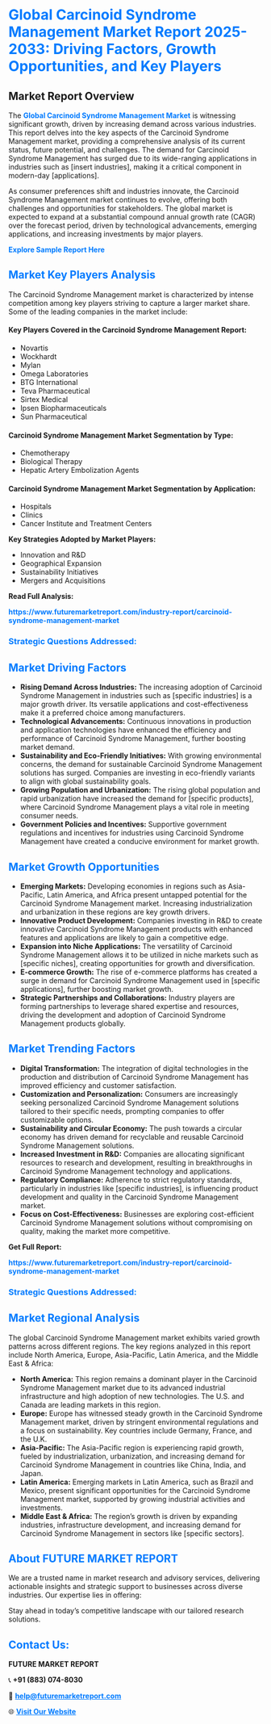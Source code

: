 <h1 style="color: #007BFF;">Global Carcinoid Syndrome Management Market Report 2025-2033: Driving Factors, Growth Opportunities, and Key Players</h1>

<section id="overview">
<h2>Market Report Overview</h2>
<p>The <a href="https://www.futuremarketreport.com/industry-report/carcinoid-syndrome-management-market" style="color: #007BFF; text-decoration: none;"><strong>Global Carcinoid Syndrome Management Market</strong></a> is witnessing significant growth, driven by increasing demand across various industries. This report delves into the key aspects of the Carcinoid Syndrome Management market, providing a comprehensive analysis of its current status, future potential, and challenges. The demand for Carcinoid Syndrome Management has surged due to its wide-ranging applications in industries such as [insert industries], making it a critical component in modern-day [applications].</p>
<p>As consumer preferences shift and industries innovate, the Carcinoid Syndrome Management market continues to evolve, offering both challenges and opportunities for stakeholders. The global market is expected to expand at a substantial compound annual growth rate (CAGR) over the forecast period, driven by technological advancements, emerging applications, and increasing investments by major players.</p>
</section>

<section id="overview">
<p><a href="https://www.futuremarketreport.com/request-sample/reportId=77051" style="color: #007BFF; text-decoration: none;"><strong>Explore Sample Report Here</strong></a></p>
</section>

<section id="key-players">
<h2 style="color: #007BFF;">Market Key Players Analysis</h2>
<p>The Carcinoid Syndrome Management market is characterized by intense competition among key players striving to capture a larger market share. Some of the leading companies in the market include:</p>
<h4>Key Players Covered in the Carcinoid Syndrome Management Report:</h4>
<ul><li>Novartis</li><li>Wockhardt</li><li>Mylan</li><li>Omega Laboratories</li><li>BTG International</li><li>Teva Pharmaceutical</li><li>Sirtex Medical</li><li>Ipsen Biopharmaceuticals</li><li>Sun Pharmaceutical</li></ul>
<h4>Carcinoid Syndrome Management Market Segmentation by Type:</h4>
<ul><li>Chemotherapy</li><li>Biological Therapy</li><li>Hepatic Artery Embolization Agents</li></ul>

<h4>Carcinoid Syndrome Management Market Segmentation by Application:</h4>
<ul><li>Hospitals</li><li>Clinics</li><li>Cancer Institute and Treatment Centers</li></ul>
<p><strong>Key Strategies Adopted by Market Players:</strong></p>
<ul>
<li>Innovation and R&D</li>
<li>Geographical Expansion</li>
<li>Sustainability Initiatives</li>
<li>Mergers and Acquisitions</li>
</ul>
</section>

<section>
<p><strong>Read Full Analysis: </strong></p><a href="https://www.futuremarketreport.com/industry-report/carcinoid-syndrome-management-market" style="color: #007BFF; text-decoration: none;"><strong>https://www.futuremarketreport.com/industry-report/carcinoid-syndrome-management-market</strong></a>
<h3 style="color: #007BFF;">Strategic Questions Addressed:</h3>
</section>

<section id="driving-factors">
<h2 style="color: #007BFF;">Market Driving Factors</h2>
<ul>
<li><strong>Rising Demand Across Industries:</strong> The increasing adoption of Carcinoid Syndrome Management in industries such as [specific industries] is a major growth driver. Its versatile applications and cost-effectiveness make it a preferred choice among manufacturers.</li>
<li><strong>Technological Advancements:</strong> Continuous innovations in production and application technologies have enhanced the efficiency and performance of Carcinoid Syndrome Management, further boosting market demand.</li>
<li><strong>Sustainability and Eco-Friendly Initiatives:</strong> With growing environmental concerns, the demand for sustainable Carcinoid Syndrome Management solutions has surged. Companies are investing in eco-friendly variants to align with global sustainability goals.</li>
<li><strong>Growing Population and Urbanization:</strong> The rising global population and rapid urbanization have increased the demand for [specific products], where Carcinoid Syndrome Management plays a vital role in meeting consumer needs.</li>
<li><strong>Government Policies and Incentives:</strong> Supportive government regulations and incentives for industries using Carcinoid Syndrome Management have created a conducive environment for market growth.</li>
</ul>
</section>

<section id="growth-opportunities">
<h2 style="color: #007BFF;">Market Growth Opportunities</h2>
<ul>
<li><strong>Emerging Markets:</strong> Developing economies in regions such as Asia-Pacific, Latin America, and Africa present untapped potential for the Carcinoid Syndrome Management market. Increasing industrialization and urbanization in these regions are key growth drivers.</li>
<li><strong>Innovative Product Development:</strong> Companies investing in R&D to create innovative Carcinoid Syndrome Management products with enhanced features and applications are likely to gain a competitive edge.</li>
<li><strong>Expansion into Niche Applications:</strong> The versatility of Carcinoid Syndrome Management allows it to be utilized in niche markets such as [specific niches], creating opportunities for growth and diversification.</li>
<li><strong>E-commerce Growth:</strong> The rise of e-commerce platforms has created a surge in demand for Carcinoid Syndrome Management used in [specific applications], further boosting market growth.</li>
<li><strong>Strategic Partnerships and Collaborations:</strong> Industry players are forming partnerships to leverage shared expertise and resources, driving the development and adoption of Carcinoid Syndrome Management products globally.</li>
</ul>
</section>

<section id="trending-factors">
<h2 style="color: #007BFF;">Market Trending Factors</h2>
<ul>
<li><strong>Digital Transformation:</strong> The integration of digital technologies in the production and distribution of Carcinoid Syndrome Management has improved efficiency and customer satisfaction.</li>
<li><strong>Customization and Personalization:</strong> Consumers are increasingly seeking personalized Carcinoid Syndrome Management solutions tailored to their specific needs, prompting companies to offer customizable options.</li>
<li><strong>Sustainability and Circular Economy:</strong> The push towards a circular economy has driven demand for recyclable and reusable Carcinoid Syndrome Management solutions.</li>
<li><strong>Increased Investment in R&D:</strong> Companies are allocating significant resources to research and development, resulting in breakthroughs in Carcinoid Syndrome Management technology and applications.</li>
<li><strong>Regulatory Compliance:</strong> Adherence to strict regulatory standards, particularly in industries like [specific industries], is influencing product development and quality in the Carcinoid Syndrome Management market.</li>
<li><strong>Focus on Cost-Effectiveness:</strong> Businesses are exploring cost-efficient Carcinoid Syndrome Management solutions without compromising on quality, making the market more competitive.</li>
</ul>
</section>

<section>
<p><strong>Get Full Report: </strong></p><a href="https://www.futuremarketreport.com/industry-report/carcinoid-syndrome-management-market" style="color: #007BFF; text-decoration: none;"><strong>https://www.futuremarketreport.com/industry-report/carcinoid-syndrome-management-market</strong></a>
<h3 style="color: #007BFF;">Strategic Questions Addressed:</h3>
</section>


<section id="regional-analysis">
<h2 style="color: #007BFF;">Market Regional Analysis</h2>
<p>The global Carcinoid Syndrome Management market exhibits varied growth patterns across different regions. The key regions analyzed in this report include North America, Europe, Asia-Pacific, Latin America, and the Middle East & Africa:</p>
<ul>
<li><strong>North America:</strong> This region remains a dominant player in the Carcinoid Syndrome Management market due to its advanced industrial infrastructure and high adoption of new technologies. The U.S. and Canada are leading markets in this region.</li>
<li><strong>Europe:</strong> Europe has witnessed steady growth in the Carcinoid Syndrome Management market, driven by stringent environmental regulations and a focus on sustainability. Key countries include Germany, France, and the U.K.</li>
<li><strong>Asia-Pacific:</strong> The Asia-Pacific region is experiencing rapid growth, fueled by industrialization, urbanization, and increasing demand for Carcinoid Syndrome Management in countries like China, India, and Japan.</li>
<li><strong>Latin America:</strong> Emerging markets in Latin America, such as Brazil and Mexico, present significant opportunities for the Carcinoid Syndrome Management market, supported by growing industrial activities and investments.</li>
<li><strong>Middle East & Africa:</strong> The region’s growth is driven by expanding industries, infrastructure development, and increasing demand for Carcinoid Syndrome Management in sectors like [specific sectors].</li>
</ul>
</section>

<footer>
<h2 style="color: #007BFF;">About FUTURE MARKET REPORT</h2>
<p>We are a trusted name in market research and advisory services, delivering actionable insights and strategic support to businesses across diverse industries. Our expertise lies in offering:</p>

<p>Stay ahead in today’s competitive landscape with our tailored research solutions.</p>

<h2 style="color: #007BFF;">Contact Us:</h2>
<p><strong>FUTURE MARKET REPORT</strong></p>
<p>📞 <strong>+91 (883) 074-8030</strong></p>
<p>📧 <strong><a href="mailto:help@futuremarketreport.com" style="color: #007BFF;">help@futuremarketreport.com</a></strong></p>
<p>🌐 <strong><a href="https://www.futuremarketreport.com/" style="color: #007BFF;">Visit Our Website</a></strong></p>
</footer>